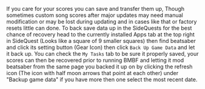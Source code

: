 If you care for your scores you can save and transfer them up, Though sometimes custom song scores after major updates may need manual modification or may be lost during updating and in cases like that or factory resets little can done.
To back save data up in the SideQuests for the best chance of recovery head to the currently installed Apps tab at the top right in SideQuest (Looks like a square of 9 smaller squares) then find beatsaber and click its setting button (Gear Icon) then click `Back Up Game Data` and let it back up. You can check the `My Tasks` tab to be sure it properly saved, your scores can then be recovered prior to running BMBF and letting it mod beatsaber from the same page you backed it up on by clicking the refresh icon (The icon with half moon arrows that point at each other) under "Backup game data" if you have more then one select the most recent date.
